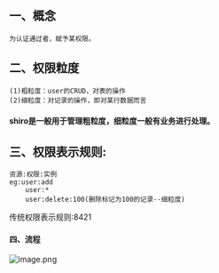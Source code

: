 ## 一、概念
	为认证通过者，赋予某权限。
## 二、权限粒度
	(1)粗粒度：user的CRUD，对表的操作
	(2)细粒度：对记录的操作，即对某行数据而言
#### shiro是一般用于管理粗粒度，细粒度一般有业务进行处理。
## 三、权限表示规则:
	资源:权限:实例
	eg:user:add 
        user:*
        user:delete:100(删除标记为100的记录--细粒度)
传统权限表示规则:8421

#### 四、流程
![image.png](https://i.loli.net/2019/11/20/PxnNRVOqQ8Mhi3U.png)